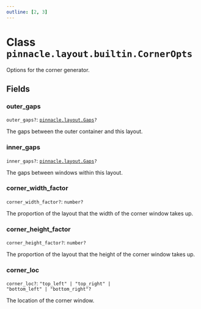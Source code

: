 ```yaml
---
outline: [2, 3]
---
```


# Class `pinnacle.layout.builtin.CornerOpts`


Options for the corner generator.

## Fields

### outer_gaps <Badge type="danger" text="nullable" />

`outer_gaps?`: <code><a href="/lua-reference/aliases/pinnacle.layout.Gaps">pinnacle.layout.Gaps</a>?</code>

The gaps between the outer container and this layout.

### inner_gaps <Badge type="danger" text="nullable" />

`inner_gaps?`: <code><a href="/lua-reference/aliases/pinnacle.layout.Gaps">pinnacle.layout.Gaps</a>?</code>

The gaps between windows within this layout.

### corner_width_factor <Badge type="danger" text="nullable" />

`corner_width_factor?`: <code>number?</code>

The proportion of the layout that the width of the corner window takes up.

### corner_height_factor <Badge type="danger" text="nullable" />

`corner_height_factor?`: <code>number?</code>

The proportion of the layout that the height of the corner window takes up.

### corner_loc <Badge type="danger" text="nullable" />

`corner_loc?`: <code>"top_left" | "top_right" | "bottom_left" | "bottom_right"?</code>

The location of the corner window.


